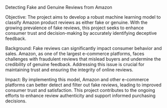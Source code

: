 Detecting Fake and Genuine Reviews from Amazon

Objective: The project aims to develop a robust machine learning model to classify Amazon product reviews as either fake or genuine. With the growing prevalence of fake reviews, this project seeks to enhance consumer trust and decision-making by accurately identifying deceptive feedback.

Background: Fake reviews can significantly impact consumer behavior and sales. Amazon, as one of the largest e-commerce platforms, faces challenges with fraudulent reviews that mislead buyers and undermine the credibility of genuine feedback. Addressing this issue is crucial for maintaining trust and ensuring the integrity of online reviews.

Impact: By implementing this model, Amazon and other e-commerce platforms can better detect and filter out fake reviews, leading to improved consumer trust and satisfaction. This project contributes to the ongoing efforts to enhance review authenticity and support informed purchasing decisions.
